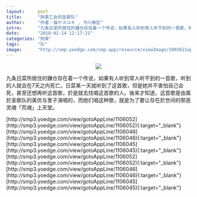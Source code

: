 ```yaml
---
layout:     post
title:      "拘束乙女的圣歌队"
author:     "作者：猫ヤスユキ , 今川泰宏"
intro:      "九条日菜所居住的鎌仓存在着一个传说，如果有人听到常人听不到的一首歌，听到的人就会在7天之内死亡。日菜某一天就听到了这首歌，但是她并不害怕自己会死，甚至还想再听这首歌，於是就去找唱这首歌的人。後来才知道，这首歌是由属於圣歌队的美优与里子演唱的，而她们唱这种歌，就是为了要让存在於世间的邪恶灵魂「荒魂」上天堂。"
date:       "2018-02-14 12:17:21"
categories: "拘束"
tags:       "队"
image:      "http://smp.yoedge.com/smp-app/resource/viewImage/1003621appline.png"
---
```

<div style="text-align: center">
<p><img src="http://smp.yoedge.com/smp-app/resource/viewImage/1003621appline.png"/></p>
</div>
<p class="post-meta">
<span>九条日菜所居住的鎌仓存在着一个传说，如果有人听到常人听不到的一首歌，听到的人就会在7天之内死亡。日菜某一天就听到了这首歌，但是她并不害怕自己会死，甚至还想再听这首歌，於是就去找唱这首歌的人。後来才知道，这首歌是由属於圣歌队的美优与里子演唱的，而她们唱这种歌，就是为了要让存在於世间的邪恶灵魂「荒魂」上天堂。</span>
</p>
[http://smp3.yoedge.com/view/gotoAppLine/1106052](http://smp3.yoedge.com/view/gotoAppLine/1106052){:target="_blank"}
[http://smp3.yoedge.com/view/gotoAppLine/1106046](http://smp3.yoedge.com/view/gotoAppLine/1106046){:target="_blank"}
[http://smp3.yoedge.com/view/gotoAppLine/1106045](http://smp3.yoedge.com/view/gotoAppLine/1106045){:target="_blank"}
[http://smp3.yoedge.com/view/gotoAppLine/1106052](http://smp3.yoedge.com/view/gotoAppLine/1106052){:target="_blank"}
[http://smp3.yoedge.com/view/gotoAppLine/1106046](http://smp3.yoedge.com/view/gotoAppLine/1106046){:target="_blank"}
[http://smp3.yoedge.com/view/gotoAppLine/1106045](http://smp3.yoedge.com/view/gotoAppLine/1106045){:target="_blank"}


